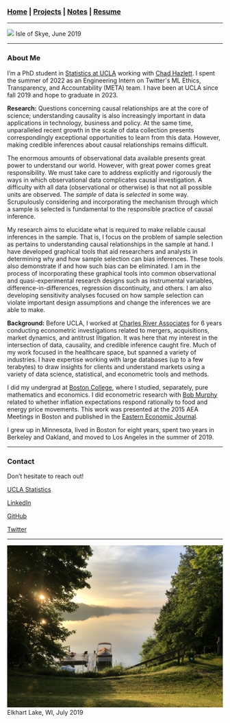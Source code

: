 ### [Home](README.md) | [Projects](Projects.md) | [Notes](Notes.md) | [Resume](docs/Adam_R_Rohde_Resume.pdf)

---
![](images/scotland1_2.JPG)
Isle of Skye, June 2019

---
### About Me

I’m a PhD student in [Statistics at UCLA](http://statistics.ucla.edu/) working with [Chad Hazlett](https://www.chadhazlett.com/). I spent the summer of 2022 as an Engineering Intern on Twitter's ML Ethics, Transparency, and Accountability (META) team. I have been at UCLA since fall 2019 and hope to graduate in 2023.

**Research:** Questions concerning causal relationships are at the core of science; understanding causality is also increasingly important in data applications in technology, business and policy. At the same time, unparalleled recent growth in the scale of data collection presents correspondingly exceptional opportunities to learn from this data. However, making credible inferences about causal relationships remains difficult. 

The enormous amounts of observational data available presents great power to understand our world. However, with great power comes great responsibility. We must take care to address explicitly and rigorously the ways in which observational data complicates causal investigation. A difficulty with all data (observational or otherwise) is that not all possible units are observed. The *sample* of data is *selected* in some way. Scrupulously considering and incorporating the mechanism through which a sample is selected is fundamental to the responsible practice of causal inference. 

My research aims to elucidate what is required to make reliable causal inferences in the sample. That is, I focus on the problem of sample selection as pertains to understanding causal relationships in the sample at hand. I have developed graphical tools that aid researchers and analysts in determining why and how sample selection can bias inferences. These tools also demonstrate if and how such bias can be eliminated. I am in the process of incorporating these graphical tools into common observational and quasi-experimental research designs such as instrumental variables, difference-in-differences, regression discontinuity, and others. I am also developing sensitivity analyses focused on how sample selection can violate important design assumptions and change the inferences we are able to make.

**Background:** Before UCLA, I worked at [Charles River Associates](http://www.crai.com/) for 6 years conducting econometric investigations related to mergers, acquisitions, market dynamics, and antitrust litigation. It was here that my interest in the intersection of data, causality, and credible inference caught fire. Much of my work focused in the healthcare space, but spanned a variety of industries. I have expertise working with large databases (up to a few terabytes) to draw insights for clients and understand markets using a variety of data science, statistical, and econometric tools and methods. 
<!--Over the course of the prior six years at [Charles River Associates](http://www.crai.com/), my work focused on data science related to mergers, acquisitions, and antitrust litigation. This consisted of designing and conducting empirical analyses of market dynamics in a variety of industries. Working with [Sandra Chan](http://www.crai.com/expert/sandra-chan) among others, much of my work was in the healthcare space. My responsibilities included exploring, cleaning, manipulating, and analyzing large client datasets (e.g., shipment data, transaction data, claims data, prescription data) to understand competition, pricing, and client operations. Analyses included modeling prices, demand, willingness-to-pay, market share, market size, and other key factors to estimate effects of anticompetitive acts, potential mergers, and prevailing market conditions. -->

I did my undergrad at [Boston College](https://www.bc.edu/), where I studied, separately, pure mathematics and economics. I did econometric research with [Bob Murphy](https://www.bc.edu/bc-web/schools/mcas/departments/economics/people/faculty-directory/robert-murphy.html) related to whether inflation expectations respond rationally to food and energy price movements. This work was presented at the 2015 AEA Meetings in Boston and published in the [Eastern Economic Journal](https://link.springer.com/article/10.1057%2Feej.2015.50).

I grew up in Minnesota, lived in Boston for eight years, spent two years in Berkeley and Oakland, and moved to Los Angeles in the summer of 2019.

---
### Contact

Don’t hesitate to reach out!

[UCLA Statistics](http://directory.stat.ucla.edu/active_students/single-page/?smid=1612)

[LinkedIn](https://www.linkedin.com/in/adam-rohde)

[GitHub](https://github.com/Adam-Rohde)

[Twitter](https://twitter.com/_adam_rohde)

--- 
![](images/wi.jpg)
Elkhart Lake, WI, July 2019
